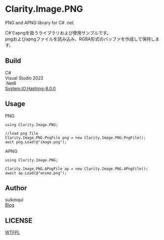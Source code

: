 # Clarity.Image.PNG
PNG and APNG library for C# .net.


C#でapngを扱うライブラリおよび使用サンプルです。  
pngおよびapngファイルを読み込み、RGBA形式のバッファを作成して保持します。


## Build
C#  
Visual Studio 2022  
.Net6  
[System.IO.Hashing-8.0.0](https://www.nuget.org/packages/System.IO.Hashing/8.0.0)


## Usage
PNG
```
using Clarity.Image.PNG;

//load png file
Clarity.Image.PNG.PngFile png = new Clarity.Image.PNG.PngFile();
awit png.Load(@"image.png");
```

APNG
```
using Clarity.Image.PNG;

Clarity.Image.PNG.APngFile ap = new Clarity.Image.PNG.APngFile();
await ap.Load(@"anime.png");
```

## Author 
sulkmqul  
[Blog](http://blog.livedoor.jp/serialpath/)


## LICENSE
[WTFPL](http://www.wtfpl.net/)  

